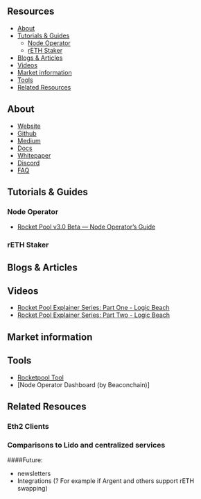 

## Resources
- [About](#about)
- [Tutorials & Guides](#tutorials-guides)
  - [Node Operator](#node-operator)
  - [rETH Staker](#reth-staker)
- [Blogs & Articles](#blogs-articles)
- [Videos](#videos)
- [Market information](#market-information)
- [Tools](#tools)
- [Related Resources](#related-resources)



## About

* [Website](https://www.rocketpool.net)
* [Github](https://github.com/rocket-pool/rocketpool)
* [Medium](https://medium.com/rocket-pool)
* [Docs](https://rocket-pool.readthedocs.io/en/latest/)
* [Whitepaper](https://www.rocketpool.net/files/RocketPoolWhitePaper.pdf)
* [Discord](https://discord.com/invite/tCRG54c)
* [FAQ](https://medium.com/rocket-pool/rocket-pool-101-faq-ee683af10da9)

## Tutorials & Guides 

### Node Operator
* [Rocket Pool v3.0 Beta — Node Operator’s Guide](https://medium.com/rocket-pool/rocket-pool-v2-5-beta-node-operators-guide-77859891766b)

### rETH Staker

## Blogs & Articles

## Videos
* [Rocket Pool Explainer Series: Part One - Logic Beach](https://www.youtube.com/watch?v=uytfJlMfdyc)
* [Rocket Pool Explainer Series: Part Two - Logic Beach](https://www.youtube.com/watch?v=Vc4rxI9zEis)

## Market information

## Tools
* [Rocketpool Tool](https://www.rocketpooltool.com/)
* [Node Operator Dashboard (by Beaconchain)]

## Related Resouces

### Eth2 Clients

### Comparisons to Lido and centralized services


####Future:
- newsletters
- Integrations (? For example if Argent and others support rETH swapping)
